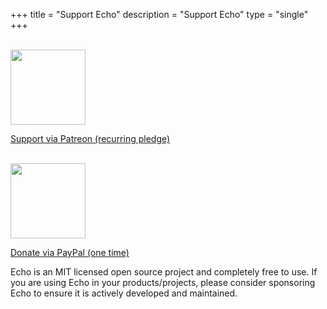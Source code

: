+++
title = "Support Echo"
description = "Support Echo"
type = "single"
+++

<p>
  <a href="https://patreon.com/labstack" target="_blank"><br>
    <img style="width: 120px;" src="https://s3.amazonaws.com/patreon_public_assets/toolbox/patreon.png"><br>
    <p>Support via Patreon (recurring pledge)</p>
  </a>
</p>

<p>
  <a href="https://paypal.me/labstack" target="_blank"><br>
    <img style="width: 120px;" src="https://www.paypalobjects.com/webstatic/mktg/Logo/pp-logo-200px.png"><br>
    <p>Donate via PayPal (one time)</p>
  </a>
</p>

Echo is an MIT licensed open source project and completely free to use. If you are
using Echo in your products/projects, please consider sponsoring Echo to ensure
it is actively developed and maintained.

